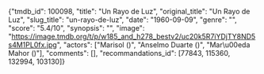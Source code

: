 {"tmdb_id": 100098, "title": "Un Rayo de Luz", "original_title": "Un Rayo de Luz", "slug_title": "un-rayo-de-luz", "date": "1960-09-09", "genre": "", "score": "5.4/10", "synopsis": "", "image": "https://image.tmdb.org/t/p/w185_and_h278_bestv2/uc20k5R7iYDjTY8ND5s4M1PL0fx.jpg", "actors": ["Marisol ()", "Anselmo Duarte ()", "Mar\u00eda Mahor ()"], "comments": [], "recommandations_id": [77843, 115360, 132994, 103130]}